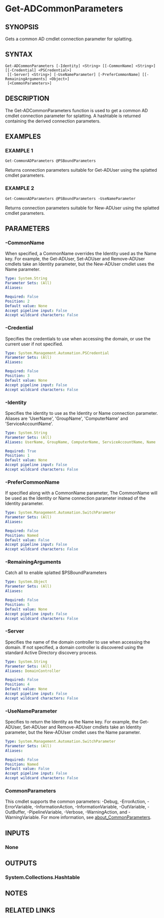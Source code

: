 
# Get-ADCommonParameters

## SYNOPSIS
Gets a common AD cmdlet connection parameter for splatting.

## SYNTAX

```
Get-ADCommonParameters [-Identity] <String> [[-CommonName] <String>] [[-Credential] <PSCredential>]
 [[-Server] <String>] [-UseNameParameter] [-PreferCommonName] [[-RemainingArguments] <Object>]
 [<CommonParameters>]
```

## DESCRIPTION
The Get-ADCommonParameters function is used to get a common AD cmdlet connection parameter for splatting.
A
hashtable is returned containing the derived connection parameters.

## EXAMPLES

### EXAMPLE 1
```
Get-CommonADParameters @PSBoundParameters
```

Returns connection parameters suitable for Get-ADUser using the splatted cmdlet parameters.

### EXAMPLE 2
```
Get-CommonADParameters @PSBoundParameters -UseNameParameter
```

Returns connection parameters suitable for New-ADUser using the splatted cmdlet parameters.

## PARAMETERS

### -CommonName
When specified, a CommonName overrides the Identity used as the Name key.
For example, the Get-ADUser,
Set-ADUser and Remove-ADUser cmdlets take an Identity parameter, but the New-ADUser cmdlet uses the Name
parameter.

```yaml
Type: System.String
Parameter Sets: (All)
Aliases:

Required: False
Position: 2
Default value: None
Accept pipeline input: False
Accept wildcard characters: False
```

### -Credential
Specifies the credentials to use when accessing the domain, or use the current user if not specified.

```yaml
Type: System.Management.Automation.PSCredential
Parameter Sets: (All)
Aliases:

Required: False
Position: 3
Default value: None
Accept pipeline input: False
Accept wildcard characters: False
```

### -Identity
Specifies the identity to use as the Identity or Name connection parameter.
Aliases are 'UserName',
'GroupName', 'ComputerName' and 'ServiceAccountName'.

```yaml
Type: System.String
Parameter Sets: (All)
Aliases: UserName, GroupName, ComputerName, ServiceAccountName, Name

Required: True
Position: 1
Default value: None
Accept pipeline input: False
Accept wildcard characters: False
```

### -PreferCommonName
If specified along with a CommonName parameter, The CommonName will be used as the Identity or Name connection
parameter instead of the Identity parameter.

```yaml
Type: System.Management.Automation.SwitchParameter
Parameter Sets: (All)
Aliases:

Required: False
Position: Named
Default value: False
Accept pipeline input: False
Accept wildcard characters: False
```

### -RemainingArguments
Catch all to enable splatted $PSBoundParameters

```yaml
Type: System.Object
Parameter Sets: (All)
Aliases:

Required: False
Position: 5
Default value: None
Accept pipeline input: False
Accept wildcard characters: False
```

### -Server
Specifies the name of the domain controller to use when accessing the domain.
If not specified, a domain
controller is discovered using the standard Active Directory discovery process.

```yaml
Type: System.String
Parameter Sets: (All)
Aliases: DomainController

Required: False
Position: 4
Default value: None
Accept pipeline input: False
Accept wildcard characters: False
```

### -UseNameParameter
Specifies to return the Identity as the Name key.
For example, the Get-ADUser, Set-ADUser and Remove-ADUser
cmdlets take an Identity parameter, but the New-ADUser cmdlet uses the Name parameter.

```yaml
Type: System.Management.Automation.SwitchParameter
Parameter Sets: (All)
Aliases:

Required: False
Position: Named
Default value: False
Accept pipeline input: False
Accept wildcard characters: False
```

### CommonParameters
This cmdlet supports the common parameters: -Debug, -ErrorAction, -ErrorVariable, -InformationAction, -InformationVariable, -OutVariable, -OutBuffer, -PipelineVariable, -Verbose, -WarningAction, and -WarningVariable. For more information, see [about_CommonParameters](http://go.microsoft.com/fwlink/?LinkID=113216).

## INPUTS

### None
## OUTPUTS

### System.Collections.Hashtable
## NOTES

## RELATED LINKS
